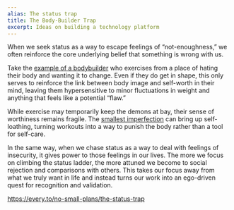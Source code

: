 ```yaml
---
alias: The status trap
title: The Body-Builder Trap
excerpt: Ideas on building a technology platform
---
```

When we seek status as a way to escape feelings of “not-enoughness,” we often reinforce the core underlying belief that something is wrong with us.

Take the [example of a bodybuilder](https://www.karger.com/Article/Abstract/56223) who exercises from a place of hating their body and wanting it to change. Even if they do get in shape, this only serves to reinforce the link between body image and self-worth in their mind, leaving them hypersensitive to minor fluctuations in weight and anything that feels like a potential “flaw.”

While exercise may temporarily keep the demons at bay, their sense of worthiness remains fragile. The [smallest imperfection](https://link.springer.com/article/10.1007/s12144-020-01142-z) can bring up self-loathing, turning workouts into a way to punish the body rather than a tool for self-care. 

In the same way, when we chase status as a way to deal with feelings of insecurity, it gives power to those feelings in our lives. The more we focus on climbing the status ladder, the more attuned we become to social rejection and comparisons with others. This takes our focus away from what we truly want in life and instead turns our work into an ego-driven quest for recognition and validation.

https://every.to/no-small-plans/the-status-trap